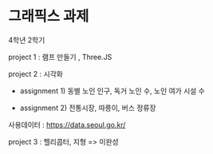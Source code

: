 # 그래픽스 과제 #

4학년 2학기

project 1 : 램프 만들기 , Three.JS

project 2 : 시각화
 
 - assignment 1) 동별 노인 인구, 독거 노인 수, 노인 여가 시설 수
 
 - assignment 2) 전통시장, 따릉이, 버스 정류장
 
사용데이터 : https://data.seoul.go.kr/

project 3 : 헬리콥터, 지형  => 미완성

